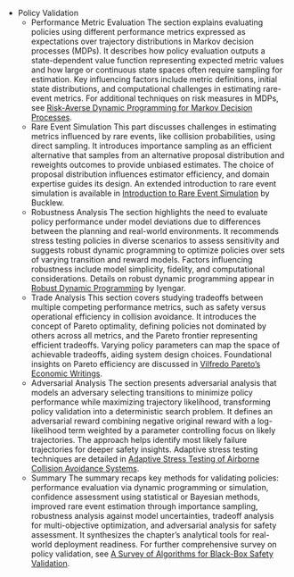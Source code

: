 - Policy Validation
  - Performance Metric Evaluation
    The section explains evaluating policies using different performance metrics expressed as expectations over trajectory distributions in Markov decision processes (MDPs). It describes how policy evaluation outputs a state-dependent value function representing expected metric values and how large or continuous state spaces often require sampling for estimation. Key influencing factors include metric definitions, initial state distributions, and computational challenges in estimating rare-event metrics. For additional techniques on risk measures in MDPs, see [Risk-Averse Dynamic Programming for Markov Decision Processes](https://doi.org/10.1007/s10107-009-0307-3).
  - Rare Event Simulation
    This part discusses challenges in estimating metrics influenced by rare events, like collision probabilities, using direct sampling. It introduces importance sampling as an efficient alternative that samples from an alternative proposal distribution and reweights outcomes to provide unbiased estimates. The choice of proposal distribution influences estimator efficiency, and domain expertise guides its design. An extended introduction to rare event simulation is available in [Introduction to Rare Event Simulation](https://www.springer.com/gp/book/9780387009379) by Bucklew.
  - Robustness Analysis
    The section highlights the need to evaluate policy performance under model deviations due to differences between the planning and real-world environments. It recommends stress testing policies in diverse scenarios to assess sensitivity and suggests robust dynamic programming to optimize policies over sets of varying transition and reward models. Factors influencing robustness include model simplicity, fidelity, and computational considerations. Details on robust dynamic programming appear in [Robust Dynamic Programming](https://doi.org/10.1287/moor.1040.0115) by Iyengar.
  - Trade Analysis
    This section covers studying tradeoffs between multiple competing performance metrics, such as safety versus operational efficiency in collision avoidance. It introduces the concept of Pareto optimality, defining policies not dominated by others across all metrics, and the Pareto frontier representing efficient tradeoffs. Varying policy parameters can map the space of achievable tradeoffs, aiding system design choices. Foundational insights on Pareto efficiency are discussed in [Vilfredo Pareto’s Economic Writings](https://www.econlib.org/library/Enc/bios/Pareto.html).
  - Adversarial Analysis
    The section presents adversarial analysis that models an adversary selecting transitions to minimize policy performance while maximizing trajectory likelihood, transforming policy validation into a deterministic search problem. It defines an adversarial reward combining negative original reward with a log-likelihood term weighted by a parameter controlling focus on likely trajectories. The approach helps identify most likely failure trajectories for deeper safety insights. Adaptive stress testing techniques are detailed in [Adaptive Stress Testing of Airborne Collision Avoidance Systems](https://doi.org/10.1109/DASC.2015.7311370).
  - Summary
    The summary recaps key methods for validating policies: performance evaluation via dynamic programming or simulation, confidence assessment using statistical or Bayesian methods, improved rare event estimation through importance sampling, robustness analysis against model uncertainties, tradeoff analysis for multi-objective optimization, and adversarial analysis for safety assessment. It synthesizes the chapter’s analytical tools for real-world deployment readiness. For further comprehensive survey on policy validation, see [A Survey of Algorithms for Black-Box Safety Validation](https://arxiv.org/abs/2005.02979).
